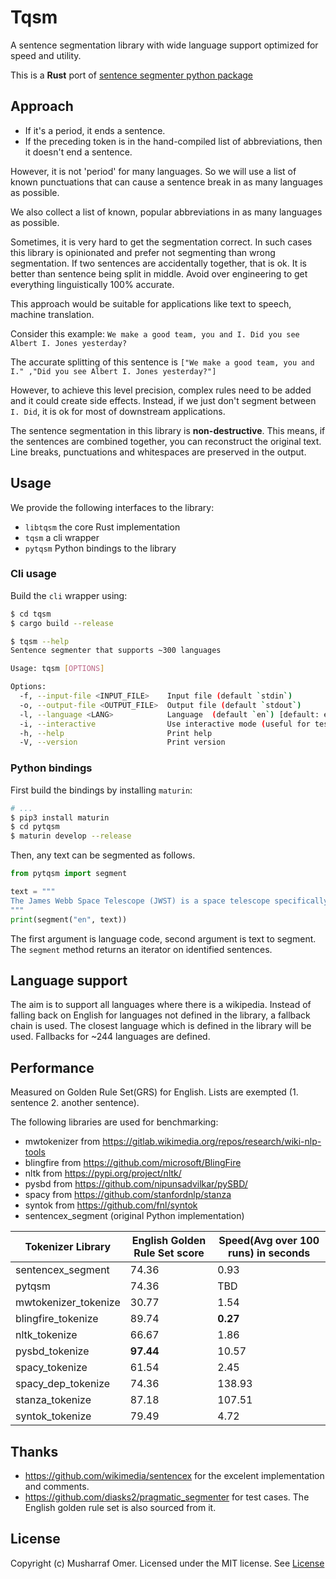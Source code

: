 # Tqsm

A sentence segmentation library with wide language support optimized for speed and utility.

This is a **Rust** port of [sentence segmenter python package](https://github.com/wikimedia/sentencex)

## Approach

- If it's a period, it ends a sentence.
- If the preceding token is in the hand-compiled list of abbreviations, then it doesn't end a sentence.

However, it is not 'period' for many languages. So we will use a list of known punctuations that can cause a sentence break in as many languages as possible.

We also collect a list of known, popular abbreviations in as many languages as possible.

Sometimes, it is very hard to get the segmentation correct. In such cases this library is opinionated and prefer not segmenting than wrong segmentation.  If two sentences are accidentally together, that is ok. It is better than sentence being split in middle.
Avoid over engineering to get everything linguistically 100% accurate.

This approach would be suitable for applications like text to speech, machine translation.

Consider this example: `We make a good team, you and I. Did you see Albert I. Jones yesterday?`

The accurate splitting of this sentence is
`["We make a good team, you and I." ,"Did you see Albert I. Jones yesterday?"]`

However, to achieve this level precision, complex rules need to be added and it could create side effects. Instead, if we just don't segment between `I. Did`, it is ok for most of downstream applications.

The sentence segmentation in this library is **non-destructive**. This means, if the sentences are combined together, you can reconstruct the original text. Line breaks, punctuations and whitespaces are preserved in the output.

## Usage

We provide the following interfaces to the library:

- `libtqsm` the core Rust implementation
- `tqsm` a cli wrapper
- `pytqsm` Python bindings to the library

### Cli usage

Build the `cli` wrapper using:

```bash
$ cd tqsm
$ cargo build --release
```

```bash
$ tqsm --help
Sentence segmenter that supports ~300 languages

Usage: tqsm [OPTIONS]

Options:
  -f, --input-file <INPUT_FILE>    Input file (default `stdin`)
  -o, --output-file <OUTPUT_FILE>  Output file (default `stdout`)
  -l, --language <LANG>            Language  (default `en`) [default: en]
  -i, --interactive                Use interactive mode (useful for testing)
  -h, --help                       Print help
  -V, --version                    Print version
```

### Python bindings

First build the bindings by installing `maturin`:

```bash
# ...
$ pip3 install maturin
$ cd pytqsm
$ maturin develop --release
```

Then, any text can be segmented as follows.

```python
from pytqsm import segment

text = """
The James Webb Space Telescope (JWST) is a space telescope specifically designed to conduct infrared astronomy. The U.S. National Aeronautics and Space Administration (NASA) led Webb's design and development")
"""
print(segment("en", text))

```

The first argument is language code, second argument is text to segment. The `segment` method returns an iterator on identified sentences.

## Language support

The aim is to support all languages where there is a wikipedia. Instead of falling back on English for languages not defined in the library, a fallback chain is used. The closest language which is defined in the library will be used. Fallbacks for ~244 languages are defined.

## Performance

Measured on Golden Rule Set(GRS) for English. Lists are exempted (1. sentence 2. another sentence).

The following libraries are used for benchmarking:

* mwtokenizer from https://gitlab.wikimedia.org/repos/research/wiki-nlp-tools
* blingfire from https://github.com/microsoft/BlingFire
* nltk from https://pypi.org/project/nltk/
* pysbd from https://github.com/nipunsadvilkar/pySBD/
* spacy from https://github.com/stanfordnlp/stanza
* syntok from https://github.com/fnl/syntok
* sentencex_segment (original Python implementation) 

| Tokenizer Library               |  English Golden Rule Set score    | Speed(Avg over 100 runs) in seconds |
|--------------------------|------------|-----------|
| sentencex_segment |    74.36  |     0.93 |
| pytqsm |    74.36  |     TBD |
| mwtokenizer_tokenize      |    30.77  |    1.54  |
| blingfire_tokenize        |    89.74  |    **0.27**  |
| nltk_tokenize             |    66.67  |    1.86  |
| pysbd_tokenize            |**97.44**  |    10.57 |
| spacy_tokenize            |    61.54  |     2.45 |
| spacy_dep_tokenize        |   74.36   |   138.93 |
| stanza_tokenize           |   87.18   |   107.51 |
| syntok_tokenize           |    79.49  |     4.72 |

## Thanks

* https://github.com/wikimedia/sentencex for the excelent implementation and comments.
* https://github.com/diasks2/pragmatic_segmenter for test cases. The English golden rule set is also sourced from it.

## License

Copyright (c) Musharraf Omer. Licensed under the MIT license. See [License](./LICENSE)
